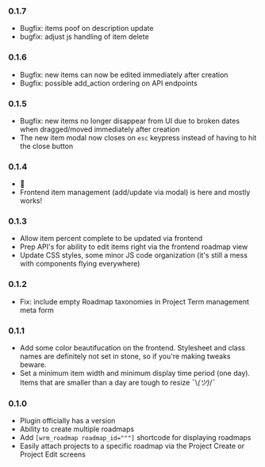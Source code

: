 ### 0.1.7

- Bugfix: items poof on description update
- bugfix: adjust js handling of item delete

### 0.1.6

- Bugfix: new items can now be edited immediately after creation
- Bugfix: possible add_action ordering on API endpoints

### 0.1.5

- Bugfix: new items no longer disappear from UI due to broken
  dates when dragged/moved immediately after creation
- The new item modal now closes on `esc` keypress instead of
  having to hit the close button

### 0.1.4

- 🍍
- Frontend item management (add/update via modal) is here and mostly works!

### 0.1.3

- Allow item percent complete to be updated via frontend
- Prep API's for ability to edit items right via the frontend roadmap view
- Update CSS styles, some minor JS code organization (it's still a mess with components flying everywhere)

### 0.1.2

- Fix: include empty Roadmap taxonomies in Project Term management meta form

### 0.1.1

- Add some color beautifucation on the frontend. Stylesheet
  and class names are definitely not set in stone, so if you're
  making tweaks beware.
- Set a minimum item width and minimum display time period (one day).
  Items that are smaller than a day are tough to resize ¯\\_(ツ)_/¯

### 0.1.0

- Plugin officially has a version
- Ability to create multiple roadmaps
- Add `[wrm_roadmap roadmap_id="""]` shortcode for displaying roadmaps
- Easily attach projects to a specific roadmap via the Project Create or Project Edit screens
